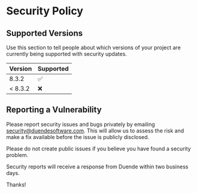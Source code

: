 # Security Policy

## Supported Versions

Use this section to tell people about which versions of your project are
currently being supported with security updates.

| Version | Supported          |
| ------- | ------------------ |
| 8.3.2   | :white_check_mark: |
| < 8.3.2   | :x:                |

## Reporting a Vulnerability

Please report security issues and bugs privately by emailing security@duendesoftware.com. This will allow us to assess the risk and make a fix available before the issue is publicly disclosed. 

Please do not create public issues if you believe you have found a security problem.

Security reports will receive a response from Duende within two business days. 

Thanks!
